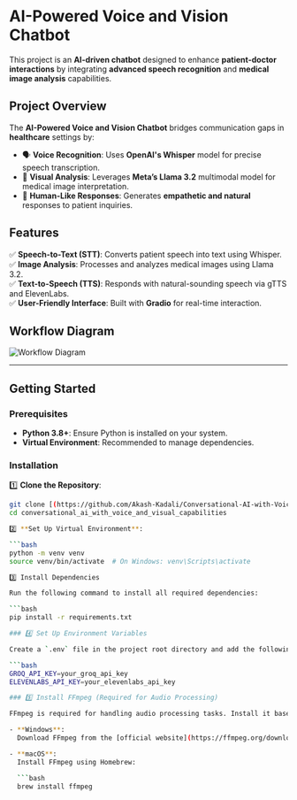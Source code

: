 # **AI-Powered Voice and Vision Chatbot**

This project is an **AI-driven chatbot** designed to enhance **patient-doctor interactions** by integrating **advanced speech recognition** and **medical image analysis** capabilities.

## **Project Overview**

The **AI-Powered Voice and Vision Chatbot** bridges communication gaps in **healthcare** settings by:

- 🗣 **Voice Recognition**: Uses **OpenAI's Whisper** model for precise speech transcription.
- 🏥 **Visual Analysis**: Leverages **Meta’s Llama 3.2** multimodal model for medical image interpretation.
- 💬 **Human-Like Responses**: Generates **empathetic and natural** responses to patient inquiries.

## **Features**

✅ **Speech-to-Text (STT)**: Converts patient speech into text using Whisper.  
✅ **Image Analysis**: Processes and analyzes medical images using Llama 3.2.  
✅ **Text-to-Speech (TTS)**: Responds with natural-sounding speech via gTTS and ElevenLabs.  
✅ **User-Friendly Interface**: Built with **Gradio** for real-time interaction.  

## **Workflow Diagram**

![Workflow Diagram]([(https://github.com/Akash-Kadali/Conversational-AI-with-Voice-and-Visual-Capabilities/blob/main/Process%20Flow.png)])

---

## **Getting Started**

### **Prerequisites**

- **Python 3.8+**: Ensure Python is installed on your system.
- **Virtual Environment**: Recommended to manage dependencies.

### **Installation**

1️⃣ **Clone the Repository**:

```bash
git clone [(https://github.com/Akash-Kadali/Conversational-AI-with-Voice-and-Visual-Capabilities.git)
cd conversational_ai_with_voice_and_visual_capabilities

2️⃣ **Set Up Virtual Environment**:

```bash
python -m venv venv
source venv/bin/activate  # On Windows: venv\Scripts\activate

3️⃣ Install Dependencies

Run the following command to install all required dependencies:

```bash
pip install -r requirements.txt

### 4️⃣ Set Up Environment Variables

Create a `.env` file in the project root directory and add the following content:

```bash
GROQ_API_KEY=your_groq_api_key
ELEVENLABS_API_KEY=your_elevenlabs_api_key

### 5️⃣ Install FFmpeg (Required for Audio Processing)

FFmpeg is required for handling audio processing tasks. Install it based on your operating system:

- **Windows**:  
  Download FFmpeg from the [official website](https://ffmpeg.org/download.html), extract the files, and add the binary path to your **system PATH**.

- **macOS**:  
  Install FFmpeg using Homebrew:

  ```bash
  brew install ffmpeg

